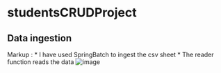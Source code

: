 ﻿# studentsCRUDProject

 ## Data ingestion ##
 Markup : * I have used SpringBatch to ingest the csv sheet
               * The reader function reads the data
 ![image](https://github.com/manojbhandi/studentsCRUDProject/assets/97438009/d098cf9d-37aa-46b5-a794-ce52ea1b4291)

